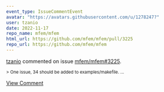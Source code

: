 ```yaml
---
event_type: IssueCommentEvent
avatar: "https://avatars.githubusercontent.com/u/1278247?"
user: tzanio
date: 2022-11-17
repo_name: mfem/mfem
html_url: https://github.com/mfem/mfem/pull/3225
repo_url: https://github.com/mfem/mfem
---
```


<a href='https://github.com/tzanio' target='_blank'>tzanio</a> commented on issue <a href='https://github.com/mfem/mfem/pull/3225' target='_blank'>mfem/mfem#3225</a>.

<small>> One issue, 34 should be added to examples/makefile. ...</small>

<a href='https://github.com/mfem/mfem/pull/3225' target='_blank'>View Comment</a>